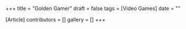+++
title = "Golden Gamer"
draft = false
tags = [Video Games]
date = ""

[Article]
contributors = []
gallery = []
+++